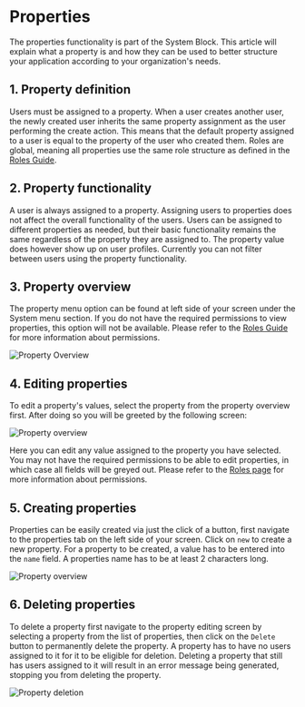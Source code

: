 # Properties

The properties functionality is part of the System Block. This article will explain what a property is and how they can be used to better structure your application according to your organization's needs.

## 1. Property definition

Users must be assigned to a property. When a user creates another user, the newly created user inherits the same property assignment as the user performing the create action. This means that the default property assigned to a user is equal to the property of the user who created them. Roles are global, meaning all properties use the same role structure as defined in the [Roles Guide](/guide/essentials/roles "Roles Guide").

## 2. Property functionality

A user is always assigned to a property. Assigning users to properties does not affect the overall functionality of the users. Users can be assigned to different properties as needed, but their basic functionality remains the same regardless of the property they are assigned to. The property value does however show up on user profiles. Currently you can not filter between users using the property functionality.

## 3. Property overview

The property menu option can be found at left side of your screen under the System menu section. If you do not have the required permissions to view properties, this option will not be available. Please refer to the [Roles Guide](/guide/essentials/roles "Roles Guide") for more information about permissions.

![Property Overview](/images/guide/properties.jpg "Property Overview")

## 4. Editing properties

To edit a property's values, select the property from the property overview first. After doing so you will be greeted by the following screen:

![Property overview](/images/guide/properties-update.jpg "Update Property")

Here you can edit any value assigned to the property you have selected. You may not have the required permissions to be able to edit properties, in which case all fields will be greyed out. Please refer to the [Roles page](/system/roles "Roles Page") for more information about permissions.

## 5. Creating properties

Properties can be easily created via just the click of a button, first navigate to the properties tab on the left side of your screen. Click on `new` to create a new property. For a property to be created, a value has to be entered into the `name` field. A properties name has to be at least 2 characters long.

![Property overview](/images/guide/properties.jpg "Property Overview")

## 6. Deleting properties

To delete a property first navigate to the property editing screen by selecting a property from the list of properties, then click on the `Delete` button to permanently delete the property. A property has to have no users assigned to it for it to be eligible for deletion. Deleting a property that still has users assigned to it will result in an error message being generated, stopping you from deleting the property.

![Property deletion](/images/guide/properties-delete.jpg "Delete Property")
